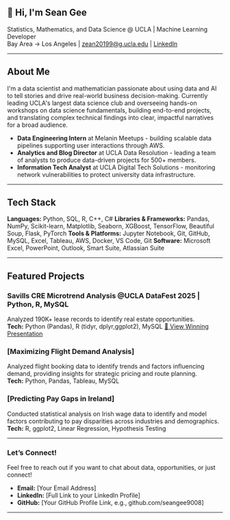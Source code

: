 ## 👋 Hi, I'm Sean Gee


Statistics, Mathematics, and Data Science @ UCLA | Machine Learning Developer  
Bay Area → Los Angeles | zean20199@g.ucla.edu | [LinkedIn](https://linkedin.com/in/your-profile)

---
## About Me

I'm a data scientist and mathematician passionate about using data and AI to tell stories and drive real-world business decision-making. Currently leading UCLA's largest data science club and overseeing hands-on workshops on data science fundamentals, building end-to-end projects, and translating complex technical findings into clear, impactful narratives for a broad audience.

- **Data Engineering Intern** at Melanin Meetups - building scalable data pipelines supporting user interactions through AWS.
- **Analytics and Blog Director** at UCLA Data Resolution - leading a team of analysts to produce data-driven projects for 500+ members.
- **Information Tech Analyst** at UCLA Digital Tech Solutions - monitoring network vulnerabilities to protect university data infrastructure.
  
---



## Tech Stack

**Languages:** Python, SQL, R, C++, C#
**Libraries & Frameworks:** Pandas, NumPy, Scikit-learn, Matplotlib, Seaborn, XGBoost, TensorFlow, Beautiful Soup, Flask, PyTorch
**Tools & Platforms:** Jupyter Notebook, Git, GitHub, MySQL, Excel, Tableau, AWS, Docker, VS Code, Git
**Software:**  Microsoft Excel, PowerPoint, Outlook, Smart Suite, Atlassian Suite

---

## Featured Projects

### Savills CRE Microtrend Analysis @UCLA DataFest 2025 | Python, R, MySQL
Analyzed 190K+ lease records to identify real estate opportunities.  
**Tech:** Python (Pandas), R (tidyr, dplyr,ggplot2), MySQL 
[👀 View Winning Presentation]([https://your-slides-link.com](https://docs.google.com/presentation/d/1eQw2tjlzy1hjpsLT9ezepBq0wA89gF3xqgoSy04nH5A/edit?slide=id.g277a62897eb_1_7#slide=id.g277a62897eb_1_7)) 

### [Maximizing Flight Demand Analysis]
Analyzed flight booking data to identify trends and factors influencing demand, providing insights for strategic pricing and route planning.  
**Tech:** Python, Pandas, Tableau, MySQL

### [Predicting Pay Gaps in Ireland]
Conducted statistical analysis on Irish wage data to identify and model factors contributing to pay disparities across industries and demographics.  
**Tech:** R, ggplot2, Linear Regression, Hypothesis Testing



---

### Let’s Connect!
Feel free to reach out if you want to chat about data, opportunities, or just connect!

- **Email:** [Your Email Address]  
- **LinkedIn:** [Full Link to your LinkedIn Profile]  
- **GitHub:** [Your GitHub Profile Link, e.g., github.com/seangee9008]  

---




















<!--
**seangee9008/seangee9008** is a ✨ _special_ ✨ repository because its `README.md` (this file) appears on your GitHub profile.

Here are some ideas to get you started:

- 🔭 I’m currently working on ...
- 🌱 I’m currently learning ...
- 👯 I’m looking to collaborate on ...
- 🤔 I’m looking for help with ...
- 💬 Ask me about ...
- 📫 How to reach me: ...
- 😄 Pronouns: ...
- ⚡ Fun fact: ...
-->
